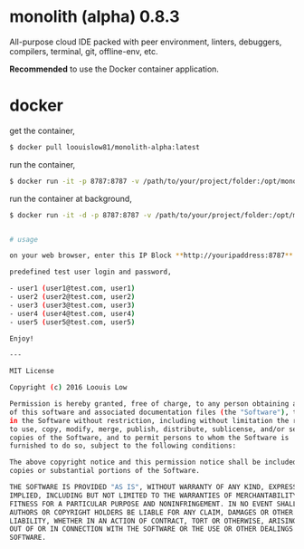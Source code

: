 # monolith (alpha) 0.8.3

All-purpose cloud IDE packed with peer environment, linters, debuggers, compilers, terminal, git, offline-env, etc.

**Recommended** to use the Docker container application.

# docker

get the container,

```bash
$ docker pull loouislow81/monolith-alpha:latest
```

run the container,

```bash
$ docker run -it -p 8787:8787 -v /path/to/your/project/folder:/opt/monolith/workspace loouislow81/monolith-alpha:latest
```

run the container at background,

```bash
$ docker run -it -d -p 8787:8787 -v /path/to/your/project/folder:/opt/monolith/workspace loouislow81/monolith-alpha:latest


# usage

on your web browser, enter this IP Block **http://youripaddress:8787**

predefined test user login and password,

- user1 (user1@test.com, user1)
- user2 (user2@test.com, user2)
- user3 (user3@test.com, user3)
- user4 (user4@test.com, user4)
- user5 (user5@test.com, user5)

Enjoy!

---

MIT License

Copyright (c) 2016 Loouis Low

Permission is hereby granted, free of charge, to any person obtaining a copy
of this software and associated documentation files (the "Software"), to deal
in the Software without restriction, including without limitation the rights
to use, copy, modify, merge, publish, distribute, sublicense, and/or sell
copies of the Software, and to permit persons to whom the Software is
furnished to do so, subject to the following conditions:

The above copyright notice and this permission notice shall be included in all
copies or substantial portions of the Software.

THE SOFTWARE IS PROVIDED "AS IS", WITHOUT WARRANTY OF ANY KIND, EXPRESS OR
IMPLIED, INCLUDING BUT NOT LIMITED TO THE WARRANTIES OF MERCHANTABILITY,
FITNESS FOR A PARTICULAR PURPOSE AND NONINFRINGEMENT. IN NO EVENT SHALL THE
AUTHORS OR COPYRIGHT HOLDERS BE LIABLE FOR ANY CLAIM, DAMAGES OR OTHER
LIABILITY, WHETHER IN AN ACTION OF CONTRACT, TORT OR OTHERWISE, ARISING FROM,
OUT OF OR IN CONNECTION WITH THE SOFTWARE OR THE USE OR OTHER DEALINGS IN THE
SOFTWARE.
